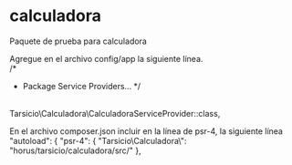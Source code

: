 # calculadora
Paquete de prueba para calculadora

Agregue en el archivo config/app la siguiente línea. 
<br>
/*
 * Package Service Providers...
 */
<br>
Tarsicio\Calculadora\CalculadoraServiceProvider::class,

En el archivo composer.json incluir en la línea de psr-4, la siguiente línea
<br>
"autoload": {
   "psr-4": {
      "Tarsicio\\Calculadora\\": "horus/tarsicio/calculadora/src/"
},
